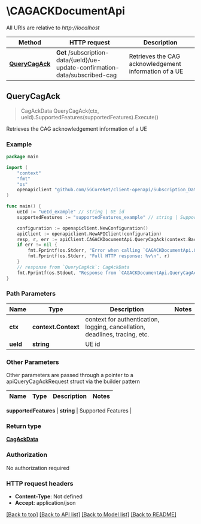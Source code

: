 # \CAGACKDocumentApi

All URIs are relative to *http://localhost*

Method | HTTP request | Description
------------- | ------------- | -------------
[**QueryCagAck**](CAGACKDocumentApi.md#QueryCagAck) | **Get** /subscription-data/{ueId}/ue-update-confirmation-data/subscribed-cag | Retrieves the CAG acknowledgement information of a UE



## QueryCagAck

> CagAckData QueryCagAck(ctx, ueId).SupportedFeatures(supportedFeatures).Execute()

Retrieves the CAG acknowledgement information of a UE

### Example

```go
package main

import (
    "context"
    "fmt"
    "os"
    openapiclient "github.com/5GCoreNet/client-openapi/Subscription_Data"
)

func main() {
    ueId := "ueId_example" // string | UE id
    supportedFeatures := "supportedFeatures_example" // string | Supported Features (optional)

    configuration := openapiclient.NewConfiguration()
    apiClient := openapiclient.NewAPIClient(configuration)
    resp, r, err := apiClient.CAGACKDocumentApi.QueryCagAck(context.Background(), ueId).SupportedFeatures(supportedFeatures).Execute()
    if err != nil {
        fmt.Fprintf(os.Stderr, "Error when calling `CAGACKDocumentApi.QueryCagAck``: %v\n", err)
        fmt.Fprintf(os.Stderr, "Full HTTP response: %v\n", r)
    }
    // response from `QueryCagAck`: CagAckData
    fmt.Fprintf(os.Stdout, "Response from `CAGACKDocumentApi.QueryCagAck`: %v\n", resp)
}
```

### Path Parameters


Name | Type | Description  | Notes
------------- | ------------- | ------------- | -------------
**ctx** | **context.Context** | context for authentication, logging, cancellation, deadlines, tracing, etc.
**ueId** | **string** | UE id | 

### Other Parameters

Other parameters are passed through a pointer to a apiQueryCagAckRequest struct via the builder pattern


Name | Type | Description  | Notes
------------- | ------------- | ------------- | -------------

 **supportedFeatures** | **string** | Supported Features | 

### Return type

[**CagAckData**](CagAckData.md)

### Authorization

No authorization required

### HTTP request headers

- **Content-Type**: Not defined
- **Accept**: application/json

[[Back to top]](#) [[Back to API list]](../README.md#documentation-for-api-endpoints)
[[Back to Model list]](../README.md#documentation-for-models)
[[Back to README]](../README.md)

